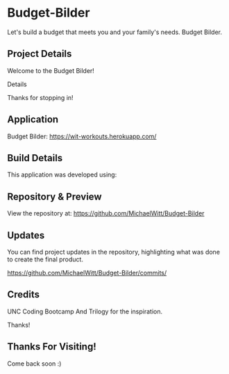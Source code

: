 # Budget-Bilder

Let's build a budget that meets you and your family's needs. Budget Bilder.

## Project Details

Welcome to the Budget Bilder!

Details

Thanks for stopping in!

## Application

Budget Bilder: https://wit-workouts.herokuapp.com/

<!-- Welcome: ![Screenshot](./public/imgs/welcome.png)
Demo: ![Screenshot](./public/imgs/demo.png) -->

## Build Details

This application was developed using:

## Repository & Preview

View the repository at: https://github.com/MichaelWitt/Budget-Bilder

<!-- Preview: ![Screenshot](./public/imgs/stats.png) -->

## Updates

You can find project updates in the repository, highlighting what was done to create the final product.

https://github.com/MichaelWitt/Budget-Bilder/commits/

## Credits

UNC Coding Bootcamp And Trilogy for the inspiration.

Thanks!

## Thanks For Visiting!

Come back soon :)
